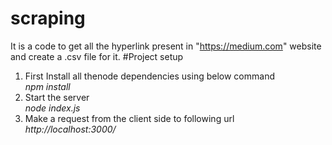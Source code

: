 # scraping
It is a code to get all the hyperlink present in "https://medium.com" website and  create a .csv file for it. 
#Project setup
1. First Install all thenode dependencies using below command <br />
*npm install*
2. Start the server <br />
*node index.js*
3. Make a request from the client side to following url <br />
*http://localhost:3000/*
